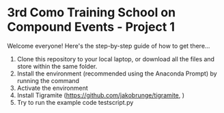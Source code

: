 # 3rd Como Training School on Compound Events - Project 1
Welcome everyone! Here's the step-by-step guide of how to get there...

1. Clone this repository to your local laptop, or download all the files and store within the same folder.
2. Install the environment (recommended using the Anaconda Prompt) by running the command
3. Activate the environment
4. Install Tigramite (https://github.com/jakobrunge/tigramite, )
5. Try to run the example code testscript.py 

